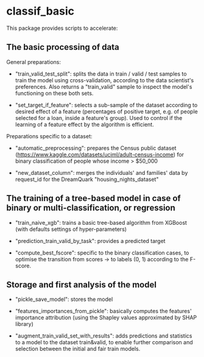 # classif_basic

This package provides scripts to accelerate: 

## The basic processing of data

General preparations:

- "train_valid_test_split": splits the data in train / valid / test samples to train the model using cross-validation, according to the data scientist's preferences. Also returns a "train_valid" sample to inspect the model's functioning on these both sets. 

- "set_target_if_feature": selects a sub-sample of the dataset according to desired effect of a feature (percentages of positive target, e.g. of people selected for a loan, inside a feature's group). Used to control if the learning of a feature effect by the algorithm is efficient.


Preparations specific to a dataset:

- "automatic_preprocessing": prepares the Census public dataset (https://www.kaggle.com/datasets/uciml/adult-census-income) for binary classification of people whose income > $50_000

- "new_dataset_column": merges the individuals' and families' data by request_id for the DreamQuark "housing_nights_dataset"


## The training of a tree-based model in case of binary or multi-classification, or regression ##

- "train_naive_xgb": trains a basic tree-based algorithm from XGBoost (with defaults settings of hyper-parameters)

- "prediction_train_valid_by_task": provides a predicted target

- "compute_best_fscore": specific to the binary classification cases, to optimise the transition from scores -> to labels (0, 1) according to the F-score.


## Storage and first analysis of the model ##

- "pickle_save_model": stores the model 

- "features_importances_from_pickle": basically computes the features' importance attribution (using the Shapley values approximated by SHAP library)

- "augment_train_valid_set_with_results": adds predictions and statistics to a model to the dataset train&valid,
    to enable further comparison and selection between the initial and fair train models.
 
